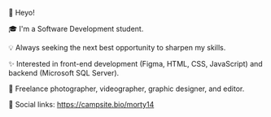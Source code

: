 👋 Heyo!

🎓 I'm a Software Development student.

💡 Always seeking the next best opportunity to sharpen my skills.

✨ Interested in front-end development (Figma, HTML, CSS, JavaScript) and backend (Microsoft SQL Server).

📸 Freelance photographer, videographer, graphic designer, and editor.

🔗 Social links: https://campsite.bio/morty14


